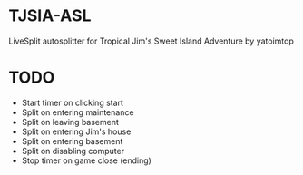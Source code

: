 # TJSIA-ASL
LiveSplit autosplitter for Tropical Jim's Sweet Island Adventure by yatoimtop

# TODO
 - Start timer on clicking start
 - Split on entering maintenance
 - Split on leaving basement
 - Split on entering Jim's house
 - Split on entering basement
 - Split on disabling computer
 - Stop timer on game close (ending)